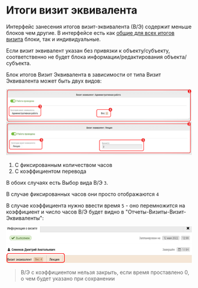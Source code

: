 # Итоги визит эквивалента

Интерфейс занесения итогов визит-эквивалента (В/Э) содержит меньше блоков чем другие.
В интерфейсе есть как [общие для всех итогов визита](rep-visits.html) блоки, так и индивидуальные.

Если визит эквивалент указан без привязки к объекту/субъекту, соответственно не будет блока информации/редактирования объекта/субъекта.

Блок итогов Визит Эквивалента в зависимости от типа Визит Эквивалента может быть двух видов:

![](../images/rep-visits-novisit.png)

  1. С фиксированным количеством часов
  2. С коэффициентом перевода 

В обоих случаях есть Выбор вида В/Э `3`.

В случае фиксированных часов они просто отображаются `4`

В случае коэффициента нужно ввести время `5` - оно перемножится на коэффициент  и число часов В/Э будет видно в "Отчеты-Визиты-Визит-Эквиваленты":

![](../images/reports-visits-novisit.png)

> В/Э с коэффициентом нельзя закрыть, если время проставлено 0, о чем будет указано при сохранении

